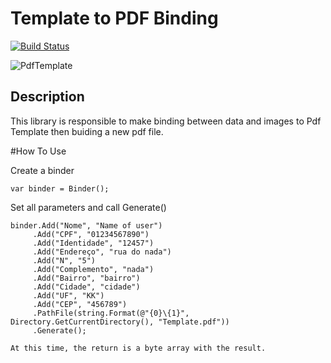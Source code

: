 # Template to PDF Binding
[![Build Status](https://travis-ci.org/OleConsignado/otc-pdf-template.svg?branch=master)](https://travis-ci.org/OleConsignado/otc-pdf-template)

![PdfTemplate](https://github.com/OleConsignado/otc-pdf-template/blob/master/pdf.png)

## Description

This library is responsible to make binding between data and images to Pdf Template then buiding a new pdf file.

#How To Use

Create a binder

```var binder = Binder();```

Set all parameters and call Generate()
```
binder.Add("Nome", "Name of user")
	 .Add("CPF", "01234567890")
	 .Add("Identidade", "12457")
	 .Add("Endereço", "rua do nada")
	 .Add("N", "5")
	 .Add("Complemento", "nada")
	 .Add("Bairro", "bairro")
	 .Add("Cidade", "cidade")
	 .Add("UF", "KK")
	 .Add("CEP", "456789")
	 .PathFile(string.Format(@"{0}\{1}", Directory.GetCurrentDirectory(), "Template.pdf"))
	 .Generate(); 
	 
At this time, the return is a byte array with the result. 

